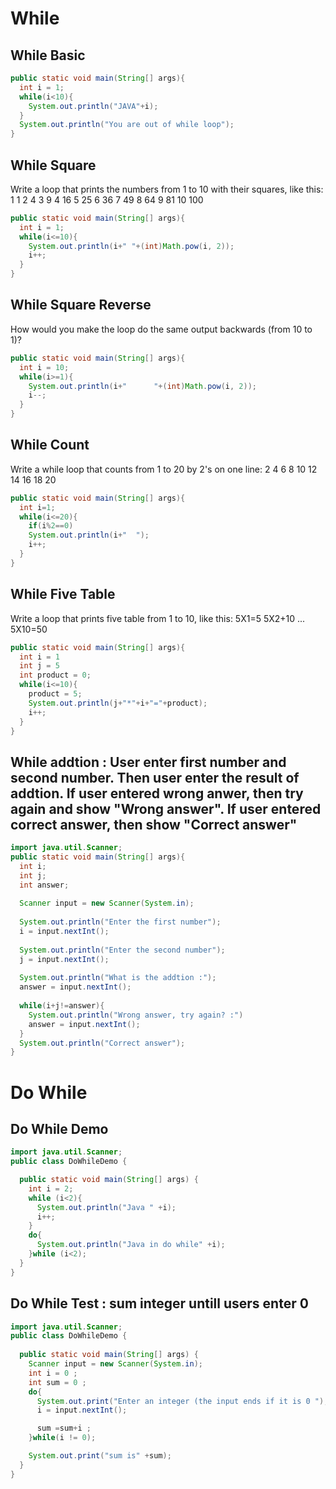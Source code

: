 While
=====
While Basic
-----------
```java
public static void main(String[] args){
  int i = 1;
  while(i<10){
    System.out.println("JAVA"+i);
  }
  System.out.println("You are out of while loop");
}
```

While Square
------------
Write a loop that prints the numbers from 1 to 10 with their squares, like this:
1		1
2		4
3		9
4		16
5		25
6		36
7		49
8		64
9		81
10		100
```java
public static void main(String[] args){
  int i = 1;
  while(i<=10){
    System.out.println(i+" "+(int)Math.pow(i, 2));
    i++;
  }
}
```

While Square Reverse
--------------------
How would you make the loop do the same output backwards (from 10 to 1)?
```java
public static void main(String[] args){
  int i = 10;
  while(i>=1){
    System.out.println(i+"      "+(int)Math.pow(i, 2));
    i--;
  }
}
```

While Count
-----------
Write a while loop that counts from 1 to 20 by 2's on one line:
2 4 6 8 10 12 14 16 18 20
```java
public static void main(String[] args){
  int i=1;
  while(i<=20){
    if(i%2==0)
    System.out.println(i+"  ");
    i++;
  }
}
```

While Five Table
----------------
Write a loop that prints five table from 1 to 10, like this:
5X1=5 5X2+10 ... 5X10=50
```java
public static void main(String[] args){
  int i = 1
  int j = 5
  int product = 0;
  while(i<=10){
    product = 5;
    System.out.println(j+"*"+i+"="+product);
    i++;
  }
}
```

While addtion : User enter first number and second number. Then user enter the result of addtion. If user entered wrong anwer, then try again and show "Wrong answer". If user entered correct answer, then show "Correct answer"
-----------------------------------------------------------------------------------------------------------------------------
```java
import java.util.Scanner;
public static void main(String[] args){
  int i;
  int j;
  int answer;
  
  Scanner input = new Scanner(System.in);
  
  System.out.println("Enter the first number");
  i = input.nextInt();
  
  System.out.println("Enter the second number");
  j = input.nextInt();
  
  System.out.println("What is the addtion :");
  answer = input.nextInt();
  
  while(i+j!=answer){
    System.out.println("Wrong answer, try again? :")
    answer = input.nextInt();
  }
  System.out.println("Correct answer");
}
```
Do While
========
Do While Demo
-------------
```java
import java.util.Scanner;
public class DoWhileDemo {

  public static void main(String[] args) {
    int i = 2;
    while (i<2){
      System.out.println("Java " +i);
      i++;
    }
    do{
      System.out.println("Java in do while" +i);
    }while (i<2);
  }
}
```
Do While Test : sum integer untill users enter 0
------------------------------------------------
```java
import java.util.Scanner;
public class DoWhileDemo {
  
  public static void main(String[] args) {
    Scanner input = new Scanner(System.in);
    int i = 0 ;
    int sum = 0 ;
    do{
      System.out.print("Enter an integer (the input ends if it is 0 ");
      i = input.nextInt();

      sum =sum+i ;
    }while(i != 0);

    System.out.print("sum is" +sum);
  }
}
```
